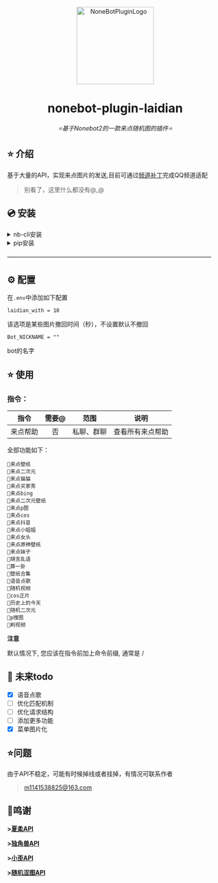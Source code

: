 

<div align="center">

<a href="https://v2.nonebot.dev/store"><img src="https://v2.nonebot.dev/logo.png" width="180" height="180" alt="NoneBotPluginLogo"></a>

</div>

<div align="center">

# nonebot-plugin-laidian

_⭐基于Nonebot2的一款来点随机图的插件⭐_


</div>


## ⭐ 介绍

基于大量的API，实现来点图片的发送,目前可通过[频道补丁](https://github.com/mnixry/nonebot-plugin-guild-patch)完成QQ频道适配
>别看了，这里什么都没有@_@

## 💿 安装

<details>
<summary>nb-cli安装</summary>

在项目目录文件下运行

```
nb plugin install nonebot_plugin_laidian
```
</details>

<details>
<summary>pip安装</summary>

```
pip install nonebot-plugin-laidian
```
</details>

——————————————————————————————————


## ⚙️ 配置

在```.env```中添加如下配置

```
laidian_with = 10
```
该选项是某些图片撤回时间（秒），不设置默认不撤回
```
Bot_NICKNAME = ""
```
bot的名字


## ⭐ 使用

### 指令：
| 指令 | 需要@ | 范围 | 说明 |
|:-----:|:----:|:----:|:----:|
|来点帮助|否|私聊、群聊|查看所有来点帮助|


全部功能如下：
```
🚪来点壁纸   
🚪来点二次元 
🚪来点猫猫   
🚪来点买家秀 
🚪来点bing   
🚪来点二次元壁纸
🚪来点p图    
🚪来点cos    
🚪来点抖音   
🚪来点小姐姐 
🚪来点女头   
🚪来点原神壁纸
🚪来点妹子   
🚪胡言乱语  
🚪算一卦     
🚪壁纸合集   
🚪语音点歌 
🚪随机视频   
🚪cos正片 
🚪历史上的今天
🚪随机二次元
🚪p搜图   
🚪刷视频     
```    
**注意**

默认情况下, 您应该在指令前加上命令前缀, 通常是 /

## 🌙 未来todo

- [x] 语音点歌
- [ ]  优化匹配机制
- [ ] 优化请求结构
- [ ] 添加更多功能
- [x] 菜单图片化

## ⭐问题

由于API不稳定，可能有时候掉线或者挂掉，有情况可联系作者
>m1141538825@163.com

## 🌙鸣谢
__>[夏柔API](https://api.aa1.cn/)__

__>[独角兽API](http://ovooa.com/)__

__>[小歪API](https://api.ixiaowai.cn/)__

__>[随机涩图API](https://img.jitsu.top/)__